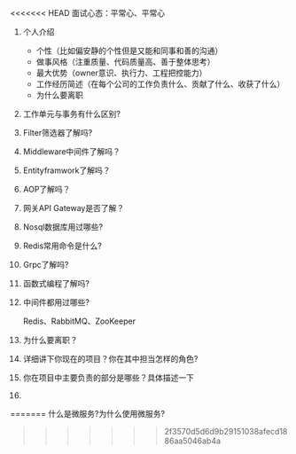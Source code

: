 <<<<<<< HEAD
面试心态：平常心、平常心



1. 个人介绍

   - 个性（比如偏安静的个性但是又能和同事和善的沟通）
   - 做事风格（注重质量、代码质量高、善于整体思考）
   - 最大优势（owner意识、执行力、工程把控能力）
   - 工作经历简述（在每个公司的工作负责什么、贡献了什么、收获了什么）
   - 为什么要离职

2. 工作单元与事务有什么区别?

3. Filter筛选器了解吗?

4. Middleware中间件了解吗？

5. Entityframwork了解吗？

6. AOP了解吗？

7. 网关API Gateway是否了解？

8.  Nosql数据库用过哪些?

9. Redis常用命令是什么?

10. Grpc了解吗?

11. 函数式编程了解吗?

12. 中间件都用过哪些?

    Redis、RabbitMQ、ZooKeeper

13. 为什么要离职？

14. 详细讲下你现在的项目？你在其中担当怎样的角色?

15. 你在项目中主要负责的部分是哪些？具体描述一下

16. 

    
=======
什么是微服务?为什么使用微服务?





 
>>>>>>> 2f3570d5d6d9b29151038afecd1886aa5046ab4a
